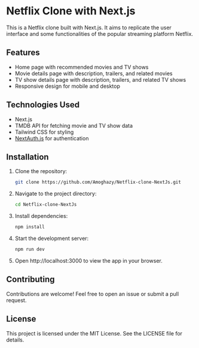 # Netflix Clone with Next.js

This is a Netflix clone built with Next.js. It aims to replicate the user interface and some functionalities of the popular streaming platform Netflix.

## Features

- Home page with recommended movies and TV shows
- Movie details page with description, trailers, and related movies
- TV show details page with description, trailers, and related TV shows
- Responsive design for mobile and desktop

## Technologies Used

- Next.js
- TMDB API for fetching movie and TV show data
- Tailwind CSS for styling
- [NextAuth.js](https://next-auth.js.org/) for authentication

## Installation

1. Clone the repository:

   ```bash
   git clone https://github.com/Amoghazy/Netflix-clone-NextJs.git
   ```

2. Navigate to the project directory:

   ```bash
   cd Netflix-clone-NextJs
   ```

3. Install dependencies:

   ```bash
   npm install
   ```

4. Start the development server:

   ```bash
   npm run dev
   ```

5. Open http://localhost:3000 to view the app in your browser.

## Contributing

Contributions are welcome! Feel free to open an issue or submit a pull request.

## License

This project is licensed under the MIT License. See the LICENSE file for details.
